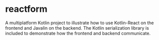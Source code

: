 # reactform

A multiplatform Kotlin project to illustrate how to use Kotlin-React on the frontend and Javalin on the backend. The Kotlin serialization library is included to demonstrate how the frontend and backend communicate.
